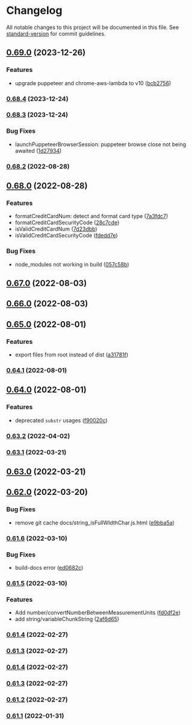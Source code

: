 # Changelog

All notable changes to this project will be documented in this file. See [standard-version](https://github.com/conventional-changelog/standard-version) for commit guidelines.

## [0.69.0](https://github.com/michchan/simply-utils/compare/v0.68.4...v0.69.0) (2023-12-26)


### Features

* upgrade puppeteer and chrome-aws-lambda to v10 ([bcb2756](https://github.com/michchan/simply-utils/commit/bcb275678c507d952062f7e89d4510fb4ba6a686))

### [0.68.4](https://github.com/michchan/simply-utils/compare/v0.68.3...v0.68.4) (2023-12-24)

### [0.68.3](https://github.com/michchan/simply-utils/compare/v0.68.2...v0.68.3) (2023-12-24)


### Bug Fixes

* launchPuppeteerBrowserSession: puppeteer browse close not being awaited ([1d27934](https://github.com/michchan/simply-utils/commit/1d27934f36b823e4c02d63942c0594b67ba350e7))

### [0.68.2](https://github.com/michchan/simply-utils/compare/v0.68.0...v0.68.2) (2022-08-28)

## [0.68.0](https://github.com/michchan/simply-utils/compare/v0.67.0...v0.68.0) (2022-08-28)


### Features

* formatCreditCardNum: detect and format card type ([7a3fdc7](https://github.com/michchan/simply-utils/commit/7a3fdc7739145bc1a851144079f2cfd8fcce8ad4))
* formatCreditCardSecurityCode ([28c7cde](https://github.com/michchan/simply-utils/commit/28c7cde9aa85a5954c6c42e8ca80052b1535cc84))
* isValidCreditCardNum ([7d23dbb](https://github.com/michchan/simply-utils/commit/7d23dbb453f2903f5cb0bc25e5334f375083f652))
* isValidCreditCardSecurityCode ([fdedd7e](https://github.com/michchan/simply-utils/commit/fdedd7e24e5e641fee252718e45395fcc71941d2))


### Bug Fixes

* node_modules not working in build ([057c58b](https://github.com/michchan/simply-utils/commit/057c58b7514e8439e25151a657a8bab494a2a69f))

## [0.67.0](https://github.com/michchan/simply-utils/compare/v0.66.0...v0.67.0) (2022-08-03)

## [0.66.0](https://github.com/michchan/simply-utils/compare/v0.65.0...v0.66.0) (2022-08-03)

## [0.65.0](https://github.com/michchan/simply-utils/compare/v0.64.1...v0.65.0) (2022-08-01)


### Features

* export files from root instead of dist ([a31781f](https://github.com/michchan/simply-utils/commit/a31781f02ea5587e0e0ad3c91f765aaea08f8619))

### [0.64.1](https://github.com/michchan/simply-utils/compare/v0.64.0...v0.64.1) (2022-08-01)

## [0.64.0](https://github.com/michchan/simply-utils/compare/v0.63.2...v0.64.0) (2022-08-01)


### Features

* deprecated `substr` usages ([f90020c](https://github.com/michchan/simply-utils/commit/f90020c78e43051c9baa33719973865d166f9200))

### [0.63.2](https://github.com/michchan/simply-utils/compare/v0.63.1...v0.63.2) (2022-04-02)

### [0.63.1](https://github.com/michchan/simply-utils/compare/v0.63.0...v0.63.1) (2022-03-21)

## [0.63.0](https://github.com/michchan/simply-utils/compare/v0.62.0...v0.63.0) (2022-03-21)

## [0.62.0](https://github.com/michchan/simply-utils/compare/v0.61.6...v0.62.0) (2022-03-20)


### Bug Fixes

* remove git cache docs/string_isFullWIdthChar.js.html ([e9bba5a](https://github.com/michchan/simply-utils/commit/e9bba5a90119984db46d8449e53734dfb1524ae5))

### [0.61.6](https://github.com/michchan/simply-utils/compare/v0.61.5...v0.61.6) (2022-03-10)


### Bug Fixes

* build-docs error ([ed0682c](https://github.com/michchan/simply-utils/commit/ed0682cff11bb423d0a7aa27fa002a4fdd823d04))

### [0.61.5](https://github.com/michchan/simply-utils/compare/v0.61.4...v0.61.5) (2022-03-10)


### Features

* Add number/convertNumberBetweenMeasurementUnits ([fd0df2e](https://github.com/michchan/simply-utils/commit/fd0df2e53edb4e8dfb47c42e21f440ec826c3e1a))
* add string/variableChunkString ([2af6d65](https://github.com/michchan/simply-utils/commit/2af6d652793322ff74dc1d8cda8dc7dc3f9a7418))

### [0.61.4](https://github.com/michchan/simply-utils/compare/v0.61.3...v0.61.4) (2022-02-27)

### [0.61.3](https://github.com/michchan/simply-utils/compare/v0.61.2...v0.61.3) (2022-02-27)

### [0.61.4](https://github.com/michchan/simply-utils/compare/v0.61.2...v0.61.4) (2022-02-27)

### [0.61.3](https://github.com/michchan/simply-utils/compare/v0.61.2...v0.61.3) (2022-02-27)

### [0.61.2](https://github.com/michchan/simply-utils/compare/v0.61.1...v0.61.2) (2022-02-27)

### [0.61.1](https://github.com/michchan/simply-utils/compare/v0.61.0...v0.61.1) (2022-01-31)
